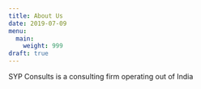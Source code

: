 ```yaml
---
title: About Us
date: 2019-07-09
menu:
  main:
    weight: 999
draft: true
---
```

SYP Consults is a consulting firm operating out of India